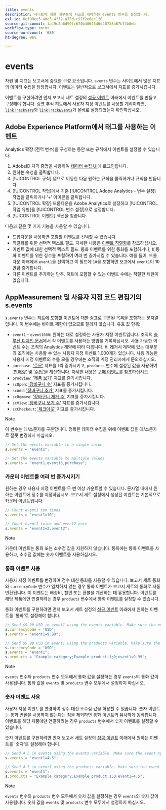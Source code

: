 ```yaml
---
title: events
description: 사이트에 대한 대부분의 지표를 제어하는 events 변수를 설정합니다.
exl-id: 6ef99ee5-40c3-4ff2-a75d-c97f2e8ec1f8
source-git-commit: 1a49c2a6d90fc670bd0646d6d40738a87b74b8eb
workflow-type: tm+mt
source-wordcount: '680'
ht-degree: 96%

---
```


# events

차원 및 지표는 보고서에 중요한 구성 요소입니다. `events` 변수는 사이트에서 많은 지표의 데이터 수집을 담당합니다. 이벤트는 일반적으로 보고서에서 [지표](/help/components/metrics/overview.md)를 증가시킵니다.

이벤트를 구현하려면 먼저 보고서 세트 설정의 [성공 이벤트](/help/admin/admin/c-success-events/success-event.md) 아래에서 이벤트를 만들고 구성해야 합니다. 링크 추적 히트에서 사용자 지정 이벤트를 사용할 계획이라면, [`linkTrackVars`](../../config-vars/linktrackvars.md)와 [`linkTrackEvents`](../../config-vars/linktrackevents.md)가 올바로 설정되었는지 확인하십시오.

## Adobe Experience Platform에서 태그를 사용하는 이벤트

Analytics 확장 (전역 변수)을 구성하는 동안 또는 규칙에서 이벤트를 설정할 수 있습니다.

1. AdobeID 자격 증명을 사용하여 [데이터 수집 UI](https://experience.adobe.com/data-collection)에 로그인합니다.
2. 원하는 속성을 클릭합니다.
3. [!UICONTROL 규칙] 탭으로 이동한 다음 원하는 규칙을 클릭하거나 규칙을 만듭니다.
4. [!UICONTROL 작업]에서 기존 [!UICONTROL Adobe Analytics - 변수 설정] 작업을 클릭하거나 &#39;+&#39; 아이콘을 클릭합니다.
5. [!UICONTROL 확장] 드롭다운을 Adobe Analytics로 설정하고 [!UICONTROL 작업 유형]을 [!UICONTROL 변수 설정]으로 설정합니다.
6. [!UICONTROL 이벤트] 섹션을 찾습니다.

다음과 같은 몇 가지 기능을 사용할 수 있습니다.

* 드롭다운을 사용하면 포함할 이벤트를 선택할 수 있습니다.
* 직렬화를 위한 선택적 텍스트 필드. 자세한 내용은 [이벤트 직렬화](event-serialization.md)를 참조하십시오.
* 이벤트 값에 대한 선택적 텍스트 필드. 통화 이벤트를 위한 통화를 포함하거나, 비통화 이벤트를 위한 정수를 포함하여 여러 번 증가시킬 수 있습니다. 예를 들어, 드롭다운 아래에서 `event1`을 선택하고 이 필드에 `10`을 포함하면 보고에서 `event1`이 10만큼 증가합니다.
* 다른 이벤트를 추가하는 단추. 히트에 포함할 수 있는 이벤트 수에는 적절한 제한이 없습니다.

## AppMeasurement 및 사용자 지정 코드 편집기의 s.events

`s.events` 변수는 히트에 포함할 이벤트에 대한 쉼표로 구분된 목록을 포함하는 문자열입니다. 이 변수에는 바이트 제한이 없으므로 잘리지 않습니다. 유효 값 항목:

* `event1` - `event1000`: 원하는 대로 설정하는 사용자 지정 이벤트입니다. 조직의 [솔루션 디자인 문서](../../../prepare/solution-design.md)에서 각 이벤트를 사용하는 방법을 기록하십시오. 사용 가능한 이벤트 수는 조직의 Analytics 계약에 따라 다릅니다. 비 레거시 계약에 있는 대부분의 조직에는 사용할 수 있는 사용자 지정 이벤트 1,000개가 있습니다. 사용 가능한 사용자 지정 이벤트의 수를 모를 경우에는 조직의 계정 관리자에게 문의하십시오.
* `purchase`: [&#39;주문&#39;](/help/components/metrics/orders.md) 지표를 1씩 증가시키고, `products` 변수에 설정된 값을 사용하여 [&#39;판매량&#39;](/help/components/metrics/units.md) 및 [&#39;수입&#39;](/help/components/metrics/revenue.md)을 계산합니다. 자세한 내용은 [구매 이벤트](event-purchase.md)를 참조하십시오.
* `prodView`: [&#39;제품 보기&#39;](/help/components/metrics/product-views.md) 지표를 증가시킵니다.
* `scOpen`: [&#39;장바구니 수&#39;](/help/components/metrics/carts.md) 지표를 증가시킵니다.
* `scAdd`: [&#39;장바구니 추가&#39;](/help/components/metrics/cart-additions.md) 지표를 증가시킵니다.
* `scRemove`: [&#39;장바구니 제거 수&#39;](/help/components/metrics/cart-removals.md) 지표를 증가시킵니다.
* `scView`: [&#39;장바구니 보기 수&#39;](/help/components/metrics/cart-views.md) 지표를 증가시킵니다.
* `scCheckout`: [&#39;체크아웃&#39;](/help/components/metrics/checkouts.md) 지표를 증가시킵니다.

>[!NOTE]
>
>이 변수는 대/소문자를 구분합니다. 정확한 데이터 수집을 위해 이벤트 값을 대/소문자로 잘못 변경하지 마십시오.

```js
// Set the events variable to a single value
s.events = "event1";

// Set the events variable to multiple values
s.events = "event1,event13,purchase";
```

### 카운터 이벤트를 여러 번 증가시키기

원하는 경우 사용자 지정 이벤트를 두 번 이상 카운트할 수 있습니다. 문자열 내에서 원하는 이벤트에 정수를 지정하십시오. 보고서 세트 설정에서 생성된 이벤트는 기본적으로 카운터 이벤트입니다.

```js
// Count event1 ten times
s.events = "event1=10";

// Count event1 twice and event2 once
s.events = "event1=2,event2";
```

>[!NOTE]
>
>카운터 이벤트는 통화 또는 소수점 값을 지원하지 않습니다. 통화에는 통화 이벤트를 사용하고, 소수점 값에는 숫자 이벤트를 사용하십시오.

### 통화 이벤트 사용

사용자 지정 이벤트를 변경하여 정수 대신 통화를 사용할 수 있습니다. 보고서 세트 통화와 `currencyCode` 변수가 일치하지 않는 경우 통화 이벤트가 보고서 세트의 통화로 자동 변환됩니다. 이 이벤트는 배송비, 할인 또는 환불을 계산하는 데 유용합니다. 이벤트를 해당 제품에만 연결하려는 경우 `products` 변수에서 통화 이벤트를 설정할 수 있습니다.

통화 이벤트를 구현하려면 먼저 보고서 세트 설정의 [성공 이벤트](/help/admin/admin/c-success-events/success-event.md) 아래에서 원하는 이벤트를 &#39;통화&#39;로 설정해야 합니다.

```js
// Send $9.99 USD in event1 using the events variable. Make sure the event type for event1 is Currency in Report suite settings
s.currencyCode = "USD";
s.events = "event1=9.99";

// Send $9.99 USD in event1 using the products variable. Make sure the event type for event1 is Currency in Report suite settings
s.currencyCode = "USD";
s.events = "event1";
s.products = "Example category;Example product;1;0;event1=9.99";
```

>[!NOTE]
>
>`events` 변수와 `products` 변수 모두에서 통화 값을 설정하는 경우 `events`의 통화 값이 사용됩니다. 통화 값을 `events` 및 `products` 변수 모두에서 설정하지 마십시오.

### 숫자 이벤트 사용

사용자 지정 이벤트를 변경하여 정수 대신 소수점 값을 허용할 수 있습니다. 숫자 이벤트는 통화 변환을 사용하지 않는다는 점을 제외하면 통화 이벤트와 유사하게 동작합니다. 이벤트를 해당 제품에만 연결하려는 경우 `products` 변수에서 숫자 이벤트를 설정할 수 있습니다.

숫자 이벤트를 구현하려면 먼저 보고서 세트 설정의 [성공 이벤트](/help/admin/admin/c-success-events/success-event.md) 아래에서 원하는 이벤트를 &#39;숫자&#39;로 설정해야 합니다.

```js
// Send 4.5 in event1 using the events variable. Make sure the event type for event1 is Numeric in Report suite settings
s.events = "event1=4.5";

// Send 4.5 in event1 using the products variable. Make sure the event type for event1 is Numeric in Report suite settings
s.events = "event1";
s.products = "Example category;Example product;1;0;event1=4.5";
```

>[!NOTE]
>
>`events` 변수와 `products` 변수 모두에서 숫자 값을 설정하는 경우 `events`의 숫자 값이 사용됩니다. 숫자 값을 `events` 및 `products` 변수 모두에서 설정하지 마십시오.
